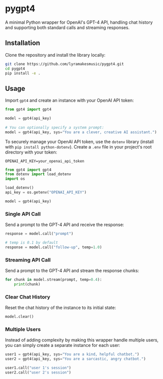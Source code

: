 # pygpt4

A minimal Python wrapper for OpenAI's GPT-4 API, handling chat history and supporting both standard calls and streaming responses.

## Installation

Clone the repository and install the library locally:

```bash
git clone https://github.com/lyramakesmusic/pygpt4.git
cd pygpt4
pip install -e .
```

## Usage

Import `gpt4` and create an instance with your OpenAI API token:

```python
from gpt4 import gpt4

model = gpt4(api_key)
   
# You can optionally specify a system prompt:
model = gpt4(api_key, sys="You are a clever, creative AI assistant.")
```

To securely manage your OpenAI API token, use the `dotenv` library (install with `pip install python-dotenv`). Create a `.env` file in your project's root directory with your token: 

`OPENAI_API_KEY=your_openai_api_token`

   ```python
   from gpt4 import gpt4
   from dotenv import load_dotenv
   import os

   load_dotenv()
   api_key = os.getenv("OPENAI_API_KEY")

   model = gpt4(api_key)
   ```

### Single API Call

Send a prompt to the GPT-4 API and receive the response:

```python
response = model.call("prompt")

# temp is 0.1 by default
response = model.call("follow-up", temp=1.0)
```

### Streaming API Call

Send a prompt to the GPT-4 API and stream the response chunks:

```python
for chunk in model.stream(prompt, temp=0.4):
    print(chunk)
```

### Clear Chat History

Reset the chat history of the instance to its initial state:

```python
model.clear()
```

### Multiple Users

Instead of adding complexity by making this wrapper handle multiple users, you can simply create a separate instance for each user:

```python
user1 = gpt4(api_key, sys="You are a kind, helpful chatbot.")
user2 = gpt4(api_key, sys="You are a sarcastic, angry chatbot.")

user1.call("user 1's session")
user2.call("user 2's session")
```
